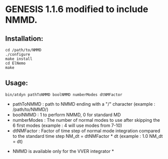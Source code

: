 # GENESIS 1.1.6 modified to include NMMD.

## Installation: 
```
cd /path/to/NMMD
./configure
make install
cd ElNemo
make
```

## Usage:
`bin/atdyn pathToNMMD boolNMMD numberModes dtNMFactor`

- pathToNMMD : path to NMMD ending with a "/" character (example : /path/to/NMMD/)
- boolNMMD : 1 to perform NMMD, 0 for standard MD
- numberModes : The number of normal modes to use after skipping the 6 first modes (example : 4 will use modes from 7-10)
- dtNMFactor : Factor of time step of normal mode integration compared to the standard time step NM_dt = dtNMFactor * dt (example : 1.0 NM_dt = dt)
  
* NMMD is available only for the VVER integrator *

